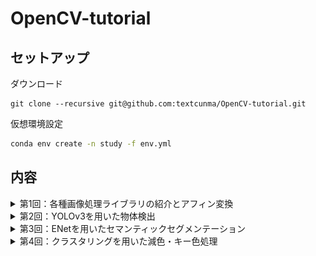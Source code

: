 # OpenCV-tutorial

## セットアップ

ダウンロード
```
git clone --recursive git@github.com:textcunma/OpenCV-tutorial.git
```

仮想環境設定
```bash
conda env create -n study -f env.yml
```

## 内容

<details>
<summary>第1回：各種画像処理ライブラリの紹介とアフィン変換</summary>

- PIL
- Numpy
- OpenCV
- アフィン変換(回転,平行移動,拡大縮小)

<img src="./assets/1.png" width="300">
</details>

<details>
<summary>第2回：YOLOv3を用いた物体検出</summary>

- OpenCV × YOLOv3
- 物体検出
- NMS

<img src="./assets/2.png" width="300">
</details>

<details>
<summary>第3回：ENetを用いたセマンティックセグメンテーション</summary>

- OpenCV × ENet
- セマンティックセグメンテーション

<img src="./assets/3.png" width="300">
</details>

<details>
<summary>第4回：クラスタリングを用いた減色・キー色処理</summary>

- OpenCV × k-means(k平均法)
- クラスタリング
- 減色処理
- キー色処理

<img src="./assets/4-1.png" width="300">
<img src="./assets/4-2.png" width="300">
</details>